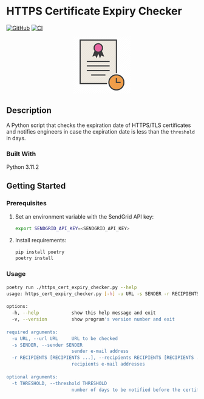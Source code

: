 # HTTPS Certificate Expiry Checker

[![GitHub](https://img.shields.io/github/license/wozorio/https-cert-expiry-checker)](https://github.com/wozorio/https-cert-expiry-checker/blob/main/LICENSE)
[![CI](https://github.com/wozorio/https-cert-expiry-checker/actions/workflows/ci.yml/badge.svg)](https://github.com/wozorio/https-cert-expiry-checker/actions/workflows/ci.yml)

<div align="center">
    <p>
        <img alt="Python Logo" src="img/logo.png?sanitize=true" width="150" />
    </p>
</div>

## Description

A Python script that checks the expiration date of HTTPS/TLS certificates and notifies engineers in case the expiration date is less than the `threshold` in days.

### Built With

Python 3.11.2

## Getting Started

### Prerequisites

1. Set an environment variable with the SendGrid API key:
    ```bash
    export SENDGRID_API_KEY=<SENDGRID_API_KEY>
    ```

1. Install requirements:
    ```bash
    pip install poetry
    poetry install
    ```

### Usage

```bash
poetry run ./https_cert_expiry_checker.py --help
usage: https_cert_expiry_checker.py [-h] -u URL -s SENDER -r RECIPIENTS [RECIPIENTS ...] [-t THRESHOLD] [-v]

options:
  -h, --help            show this help message and exit
  -v, --version         show program's version number and exit

required arguments:
  -u URL, --url URL     URL to be checked
  -s SENDER, --sender SENDER
                        sender e-mail address
  -r RECIPIENTS [RECIPIENTS ...], --recipients RECIPIENTS [RECIPIENTS ...]
                        recipients e-mail addresses

optional arguments:
  -t THRESHOLD, --threshold THRESHOLD
                        number of days to be notified before the certificate expires (default: 60)

```
